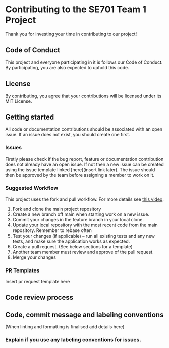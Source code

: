 # Contributing to the SE701 Team 1 Project

Thank you for investing your time in contributing to our project! 
## Code of Conduct
This project and everyone participating in it is follows our Code of Conduct. By participating, you are also expected to uphold this code. 

## License
By contributing, you agree that your contributions will be licensed under its MIT License.

## Getting started
All code or documentation contributions should be associated with an open issue. If an issue does not exist, you should create one first. 
### Issues 
Firstly please check if the bug report, feature or documentation contribution does not already have an open issue. If not then a new issue can be created using the issue template linked [here](insert link later). The issue should then be approved by the team before assigning a member to work on it.

### Suggested Workflow
This project uses the fork and pull workflow. For more details see [this video](https://www.youtube.com/watch?v=nT8KGYVurIU).

1. Fork and clone the main project repository 
2. Create a new branch off main when starting work on a new issue.
3. Commit your changes in the feature branch in your local clone.
4. Update your local repository with the most recent code from the main repository. Remember to rebase often
5. Test your changes (if applicable) – run all existing tests and any new tests, and make sure the application works as expected. 
6. Create a pull request. (See below sections for a template) 
7. Another team member must review and approve of the pull request.  
8. Merge your changes

### PR Templates
Insert pr request template here

## Code review process


## Code, commit message and labeling conventions
(When linting and formatting is finalised add details here)

### Explain if you use any labeling conventions for issues.

